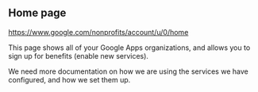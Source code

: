 ## Home page

https://www.google.com/nonprofits/account/u/0/home

This page shows all of your Google Apps organizations, and allows you to sign up for benefits (enable new services).

We need more documentation on how we are using the services we have configured, and how we set them up.
